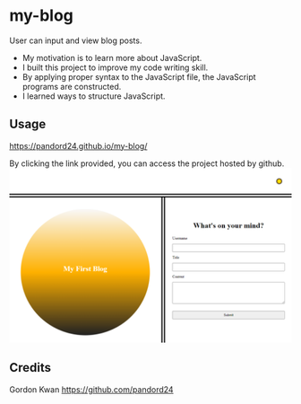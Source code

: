 # my-blog

User can input and view blog posts.

- My motivation is to learn more about JavaScript.
- I built this project to improve my code writing skill. 
- By applying proper syntax to the JavaScript file, the JavaScript programs are constructed. 
- I learned ways to structure JavaScript. 

## Usage

https://pandord24.github.io/my-blog/

By clicking the link provided, you can access the project hosted by github.
![portfolio website screen shot](./image/Capture.PNG)

## Credits

Gordon Kwan
https://github.com/pandord24